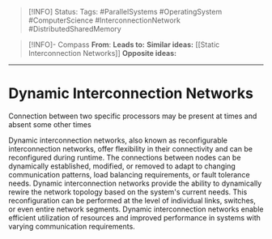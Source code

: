 > [!INFO]
> Status:
> Tags: #ParallelSystems #OperatingSystem #ComputerScience #InterconnectionNetwork #DistributedSharedMemory

> [!INFO]- Compass
> **From**: 
> **Leads to:** 
> **Similar ideas:** [[Static Interconnection Networks]] 
> **Opposite ideas:** 

----
# Dynamic Interconnection Networks
Connection between two specific processors may be present at times and absent some other times


Dynamic interconnection networks, also known as reconfigurable interconnection networks, offer flexibility in their connectivity and can be reconfigured during runtime. The connections between nodes can be dynamically established, modified, or removed to adapt to changing communication patterns, load balancing requirements, or fault tolerance needs. Dynamic interconnection networks provide the ability to dynamically rewire the network topology based on the system's current needs. This reconfiguration can be performed at the level of individual links, switches, or even entire network segments. Dynamic interconnection networks enable efficient utilization of resources and improved performance in systems with varying communication requirements.